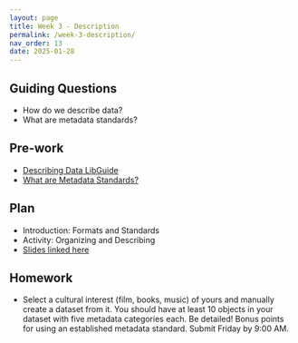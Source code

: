 ```yaml
---
layout: page
title: Week 3 - Description
permalink: /week-3-description/
nav_order: 13
date: 2025-01-28
---
```


## Guiding Questions

* How do we describe data?
* What are metadata standards?

## Pre-work

* [Describing Data LibGuide](https://guides.lib.uci.edu/datamanagement/describe)
* [What are Metadata Standards?](https://www.dcc.ac.uk/guidance/briefing-papers/standards-watch-papers/what-are-metadata-standards)

## Plan

* Introduction: Formats and Standards
* Activity: Organizing and Describing
* [Slides linked here](/data-for-the-rest-of-us/resources/week-3/description.pptx)

## Homework

* Select a cultural interest (film, books, music) of yours and manually create a dataset from it. You should have at least 10 objects in your dataset with five metadata categories each. Be detailed! Bonus points for using an established metadata standard. Submit Friday by 9:00 AM.